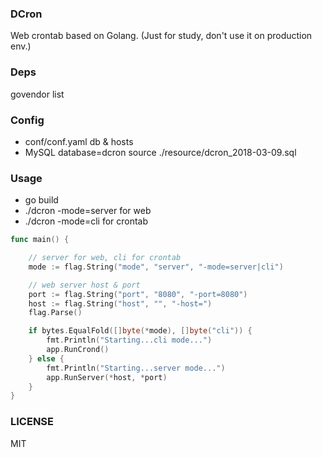 ### DCron

Web crontab based on Golang. (Just for study, don't use it on production env.)

### Deps

govendor list

### Config
- conf/conf.yaml  db & hosts
- MySQL database=dcron   source ./resource/dcron_2018-03-09.sql

### Usage

- go build
- ./dcron -mode=server for web
- ./dcron -mode=cli  for crontab

```go
func main() {

    // server for web, cli for crontab
	mode := flag.String("mode", "server", "-mode=server|cli")

    // web server host & port
	port := flag.String("port", "8080", "-port=8080")
	host := flag.String("host", "", "-host=")
	flag.Parse()

	if bytes.EqualFold([]byte(*mode), []byte("cli")) {
		fmt.Println("Starting...cli mode...")
		app.RunCrond()
	} else {
		fmt.Println("Starting...server mode...")
		app.RunServer(*host, *port)
	}
}
```
### LICENSE

MIT
